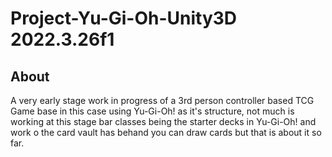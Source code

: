 # Project-Yu-Gi-Oh-Unity3D 2022.3.26f1
## About
A very early stage work in progress of a 3rd person controller based TCG Game base in this case using Yu-Gi-Oh! as it's structure, not much is working at this stage bar classes being the starter decks in Yu-Gi-Oh! and work o the card vault has behand you can draw cards but that is about it so far.
